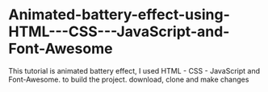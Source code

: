 # Animated-battery-effect-using-HTML---CSS---JavaScript-and-Font-Awesome
This tutorial is animated battery effect, I used HTML - CSS - JavaScript and Font-Awesome. to build the project. download, clone and make changes 
